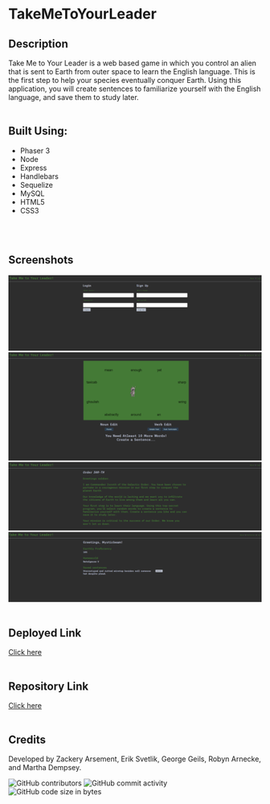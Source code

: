 # TakeMeToYourLeader

## Description
Take Me to Your Leader is a web based game in which you control an alien that is sent to Earth from outer space to learn the English language. This is the first step to help your species eventually conquer Earth. Using this application, you will create sentences to familiarize yourself with the English language, and save them to study later.
<br>
<br>

## Built Using:
- Phaser 3
- Node
- Express
- Handlebars
- Sequelize
- MySQL
- HTML5
- CSS3
<br>
<br>

## Screenshots
![Homepage](./public/assets/images/homepage.PNG?raw=true "Homepage")
![Game](./public/assets/images/game.PNG?raw=true "Game")
![About](./public/assets/images/about.PNG?raw=true "About")
![Profile](./public/assets/images/profile.PNG?raw=true "Profile")
<br>
<br>

## Deployed Link
[Click here](https://take-me-to-your-leader.herokuapp.com/login)
<br>
<br>

## Repository Link
[Click here](https://github.com/ribbonanarchy/TakeMeToYourLeader)
<br>
<br>

## Credits
Developed by Zackery Arsement, Erik Svetlik, George Geils, Robyn Arnecke, and Martha Dempsey.
<br>

![GitHub contributors](https://img.shields.io/github/contributors/ribbonanarchy/TakeMeToYourLeader?style=for-the-badge) ![GitHub commit activity](https://img.shields.io/github/commit-activity/m/ribbonanarchy/TakeMeToYourLeader?style=for-the-badge) ![GitHub code size in bytes](https://img.shields.io/github/languages/code-size/ribbonanarchy/TakeMeToYourLeader?style=for-the-badge)